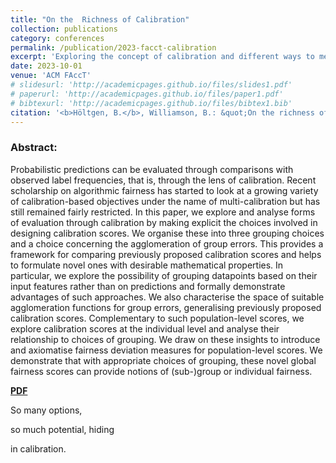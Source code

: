 ```yaml
---
title: "On the  Richness of Calibration"
collection: publications
category: conferences
permalink: /publication/2023-facct-calibration
excerpt: 'Exploring the concept of calibration and different ways to measure it.'
date: 2023-10-01
venue: 'ACM FAccT'
# slidesurl: 'http://academicpages.github.io/files/slides1.pdf'
# paperurl: 'http://academicpages.github.io/files/paper1.pdf'
# bibtexurl: 'http://academicpages.github.io/files/bibtex1.bib'
citation: '<b>Höltgen, B.</b>, Williamson, B.: &quot;On the richness of calibration.&quot; <i>FAccT</i>. 2023.'
---
```

### Abstract:
Probabilistic predictions can be evaluated through comparisons with observed label frequencies, that is, through the lens of calibration. Recent scholarship on algorithmic fairness has started to look at a growing variety of calibration-based objectives under the name of multi-calibration but has still remained fairly restricted. In this paper, we explore and analyse forms of evaluation through calibration by making explicit the choices involved in designing calibration scores. We organise these into three grouping choices and a choice concerning the agglomeration of group errors. This provides a framework for comparing previously proposed calibration scores and helps to formulate novel ones with desirable mathematical properties. In particular, we explore the possibility of grouping datapoints based on their input features rather than on predictions and formally demonstrate advantages of such approaches. We also characterise the space of suitable agglomeration functions for group errors, generalising previously proposed calibration scores. Complementary to such population-level scores, we explore calibration scores at the individual level and analyse their relationship to choices of grouping. We draw on these insights to introduce and axiomatise fairness deviation measures for population-level scores. We demonstrate that with appropriate choices of grouping, these novel global fairness scores can provide notions of (sub-)group or individual fairness.

[**PDF**]('https://dl.acm.org/doi/pdf/10.1145/3593013.3594068')

So many options,

so much potential, hiding

in calibration.

